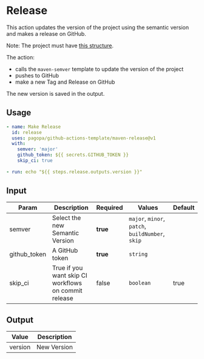 # Release

This action updates the version of the project using the semantic version and makes a release on GitHub.

Note: The project must have [this structure](https://github.com/pagopa/template-java-spring-microservice).

The action:

- calls the `maven-semver` template to update the version of the project
- pushes to GitHub
- make a new Tag and Release on GitHub

The new version is saved in the output.

## Usage

``` yaml
- name: Make Release
  id: release
  uses: pagopa/github-actions-template/maven-release@v1
  with:
    semver: 'major'
    github_token: ${{ secrets.GITHUB_TOKEN }}
    skip_ci: true
      
- run: echo "${{ steps.release.outputs.version }}"
```

## Input

| Param        | Description                                          | Required | Values                                           | Default |
|--------------|------------------------------------------------------|----------|--------------------------------------------------|---------|
| semver       | Select the new Semantic Version                      | **true** | `major`, `minor`, `patch`, `buildNumber`, `skip` |         |
| github_token | A GitHub token                                       | **true** | `string`                                         |         |
| skip_ci      | True if you want skip CI workflows on commit release | false    | `boolean`                                        | true    |  

## Output

| Value   | Description |
|---------|-------------|
| version | New Version |
